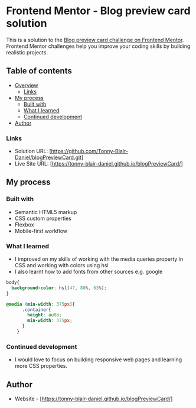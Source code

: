 # Frontend Mentor - Blog preview card solution

This is a solution to the [Blog preview card challenge on Frontend Mentor](https://www.frontendmentor.io/challenges/blog-preview-card-ckPaj01IcS). Frontend Mentor challenges help you improve your coding skills by building realistic projects. 

## Table of contents

- [Overview](#overview)
  - [Links](#links)
- [My process](#my-process)
  - [Built with](#built-with)
  - [What I learned](#what-i-learned)
  - [Continued development](#continued-development)
- [Author](#author)

### Links

- Solution URL: [https://github.com/Tonny-Blair-Daniel/blogPreviewCard.git]
- Live Site URL: [https://tonny-blair-daniel.github.io/blogPreviewCard/]

## My process

### Built with

- Semantic HTML5 markup
- CSS custom properties
- Flexbox
- Mobile-first workflow

### What I learned

- I improved on my skills of working with the media queries property in CSS and working with colors using hsl
- I also learnt how to add fonts from other sources e.g. google

```css
body{
  background-color: hsl(47, 88%, 63%);
}

@media (min-width: 375px){
      .container{
        height: auto;
        min-width: 375px;
      }
    }
```

### Continued development

- I would love to focus on building responsive web pages and learning more CSS properties.

## Author

- Website - [https://tonny-blair-daniel.github.io/blogPreviewCard/]

